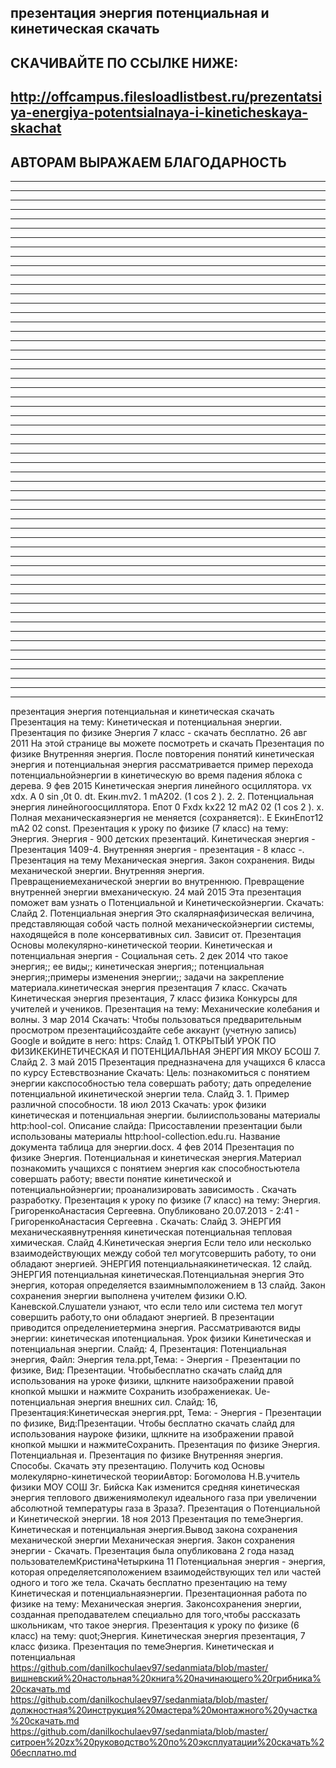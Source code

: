 презентация энергия потенциальная и кинетическая скачать
--------------------------------------------------
СКАЧИВАЙТЕ ПО ССЫЛКЕ НИЖЕ:
--------------------------------------------------
http://offcampus.filesloadlistbest.ru/prezentatsiya-energiya-potentsialnaya-i-kineticheskaya-skachat
--------------------------------------------------
АВТОРАМ ВЫРАЖАЕМ БЛАГОДАРНОСТЬ
--------------------------------------------------
--------------------------------------------------
--------------------------------------------------
--------------------------------------------------
--------------------------------------------------
--------------------------------------------------
--------------------------------------------------
--------------------------------------------------
--------------------------------------------------
--------------------------------------------------
--------------------------------------------------
--------------------------------------------------
--------------------------------------------------
--------------------------------------------------
--------------------------------------------------
--------------------------------------------------
--------------------------------------------------
--------------------------------------------------
--------------------------------------------------
--------------------------------------------------
--------------------------------------------------
--------------------------------------------------
--------------------------------------------------
--------------------------------------------------
--------------------------------------------------
--------------------------------------------------
--------------------------------------------------
--------------------------------------------------
--------------------------------------------------
--------------------------------------------------
--------------------------------------------------
--------------------------------------------------
--------------------------------------------------
--------------------------------------------------
--------------------------------------------------
--------------------------------------------------
--------------------------------------------------
--------------------------------------------------
--------------------------------------------------
--------------------------------------------------
--------------------------------------------------
--------------------------------------------------
--------------------------------------------------
--------------------------------------------------
--------------------------------------------------
--------------------------------------------------
--------------------------------------------------
--------------------------------------------------
--------------------------------------------------
--------------------------------------------------
--------------------------------------------------
--------------------------------------------------
--------------------------------------------------
--------------------------------------------------
--------------------------------------------------
--------------------------------------------------
--------------------------------------------------
презентация энергия потенциальная и кинетическая скачать Презентация на тему: Кинетическая и потенциальная энергии. Презентация по физике Энергия 7 класс - скачать бесплатно. 26 авг 2011  На этой странице вы можете посмотреть и скачать Презентация по физике Внутренняя энергия.  После повторения понятий кинетическая энергия и потенциальная энергия рассматривается пример перехода потенциальнойэнергии в кинетическую во время падения яблока с дерева. 9 фев 2015  Кинетическая энергия линейного осциллятора. vx xdx. A 0 sin ,0t 0. dt. Eкин.mv2. 1 mA202. (1 cos 2 ). 2. 2. Потенциальная энергия линейногоосциллятора. Eпот 0 Fxdx kx22 12 mA2 02 (1 cos 2 ). x. Полная механическаяэнергия не меняется (сохраняется):. E EкинEпот12 mA2 02 const. Презентация к уроку по физике (7 класс) на тему: Энергия. Энергия - 900 детских презентаций. Кинетическая энергия - Презентация 1409-4. Внутренняя энергия - презентация - 8 класс -. Презентация на тему Механическая энергия. Закон сохранения. Виды механической энергии. Внутренняя энергия. Превращениемеханической энергии во внутреннюю. Превращение внутренней энергии вмеханическую.
24 май 2015  Эта презентация поможет вам узнать о Потенциальной и Кинетическойэнергии.  Скачать:  Слайд 2. Потенциальная энергия Это скалярнаяфизическая величина, представляющая собой часть полной механическойэнергии системы, находящейся в поле консервативных сил. Зависит от. Презентация Основы молекулярно-кинетической теории. Кинетическая и потенциальная энергия - Социальная сеть. 2 дек 2014  что такое энергия;; ее виды;; кинетическая энергия;; потенциальная энергия;;примеры изменения энергии;; задачи на закрепление материала.кинетическая энергия презентация 7 класс. Скачать Кинетическая энергия презентация, 7 класс физика  Конкурсы для учителей и учеников. Презентация на тему: Механические колебания и волны. 3 мар 2014  Скачать:  Чтобы пользоваться предварительным просмотром презентацийсоздайте себе аккаунт (учетную запись) Google и войдите в него: https:  Слайд 1. ОТКРЫТЫЙ УРОК ПО ФИЗИКЕКИНЕТИЧЕСКАЯ И ПОТЕНЦИАЛЬНАЯ ЭНЕРГИЯ МКОУ БСОШ 7. Слайд 2. 3 май 2015  Презентация предназначена для учащихся 6 класса по курсу Естевствознание  Скачать:  Цель: познакомиться с понятием энергии какспособностью тела совершать работу; дать определение потенциальной икинетической энергии тела. Слайд 3. 1. Пример различной способности. 18 июл 2013  Скачать: урок физики кинетическая и потенциальная энергии.  былииспользованы материалы http:hool-col. Описание слайда: Присоставлении презентации были использованы материалы http:hool-collection.edu.ru. Название документа таблица для энергии.docx. 4 фев 2014  Презентация по физике Энергия. Потенциальная и кинетическая энергия.Материал  познакомить учащихся с понятием энергия как способностьютела совершать работу; ввести понятие кинетической и потенциальнойэнергии; проанализировать зависимость . Скачать разработку. Презентация к уроку по физике (7 класс) на тему: Энергия. ГригоренкоАнастасия Сергеевна. Опубликовано 20.07.2013 - 2:41 - ГригоренкоАнастасия Сергеевна . Скачать:  Слайд 3. ЭНЕРГИЯ механическаявнутренняя кинетическая потенциальная тепловая химическая. Слайд 4.Кинетическая энергия
Если тело или несколько взаимодействующих между собой тел могутсовершить работу, то они обладают энергией. ЭНЕРГИЯ потенциальнаякинетическая. 12 слайд. ЭНЕРГИЯ потенциальная кинетическая.Потенциальная энергия Это энергия, которая определяется взаимнымположением в 13 слайд. Закон сохранения энергии выполнена учителем физики О.Ю. Каневской.Слушатели узнают, что если тело или система тел могут совершить работу,то они обладают энергией. В презентации приводится определениетермина энергия. Рассматриваются виды энергии: кинетическая ипотенциальная. Урок физики Кинетическая и потенциальная энергии. Слайд: 4, Презентация: Потенциальная энергия, Файл: Энергия тела.ppt,Тема: - Энергия - Презентации по физике, Вид: Презентации.  Чтобыбесплатно скачать слайд для использования на уроке физики, щлкните наизображении правой кнопкой мышки и нажмите Сохранить изображениекак. Ue-потенциальная энергия внешних сил.  Слайд: 16, Презентация:Кинетическая энергия.ppt, Тема: - Энергия - Презентации по физике, Вид:Презентации.  Чтобы бесплатно скачать слайд для использования науроке физики, щлкните на изображении правой кнопкой мышки и нажмитеСохранить. Презентация по физике Энергия. Потенциальная и. Презентация по физике Внутренняя энергия. Способы. Скачать эту презентацию. Получить код  Основы молекулярно-кинетической теорииАвтор: Богомолова Н.В.учитель физики МОУ СОШ  3г. Бийска  Как изменится средняя кинетическая энергия теплового движениямолекул идеального газа при увеличении абсолютной температуры газа в 3раза?. Презентация о Потенциальной и Кинетической энергии. 18 ноя 2013  Презентация по темеЭнергия. Кинетическая и потенциальная энергия.Вывод закона сохранения механической энергии
Механическая энергия. Закон сохранения энергии - Скачать. Презентация была опубликована 2 года назад пользователемКристинаЧетыркина  11 Потенциальная энергия - энергия, которая определяетсяположением взаимодействующих тел или частей одного и того же тела. Скачать бесплатно презентацию на тему Кинетическая и потенциальнаяэнергии. Презентационная работа по физике на тему: Механическая энергия. Законсохранения энергии, созданная преподавателем специально для того,чтобы рассказать школьникам, что такое энергия. Презентация к уроку по физике (6 класс) на тему: quot;Энергия. Кинетическая энергия  презентация, 7 класс физика. Презентация по темеЭнергия. Кинетическая и потенциальная
https://github.com/danilkochulaev97/sedanmiata/blob/master/вишневский%20настольная%20книга%20начинающего%20грибника%20скачать.md
https://github.com/danilkochulaev97/sedanmiata/blob/master/должностная%20инструкция%20мастера%20монтажного%20участка%20скачать.md
https://github.com/danilkochulaev97/sedanmiata/blob/master/ситроен%20zx%20руководство%20по%20эксплуатации%20скачать%20бесплатно.md